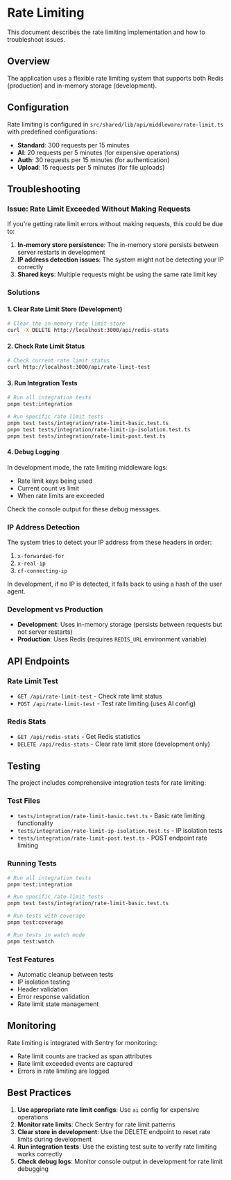 # Rate Limiting

This document describes the rate limiting implementation and how to troubleshoot issues.

## Overview

The application uses a flexible rate limiting system that supports both Redis (production) and in-memory storage (development).

## Configuration

Rate limiting is configured in `src/shared/lib/api/middleware/rate-limit.ts` with predefined configurations:

- **Standard**: 300 requests per 15 minutes
- **AI**: 20 requests per 5 minutes (for expensive operations)
- **Auth**: 30 requests per 15 minutes (for authentication)
- **Upload**: 15 requests per 5 minutes (for file uploads)

## Troubleshooting

### Issue: Rate Limit Exceeded Without Making Requests

If you're getting rate limit errors without making requests, this could be due to:

1. **In-memory store persistence**: The in-memory store persists between server restarts in development
2. **IP address detection issues**: The system might not be detecting your IP correctly
3. **Shared keys**: Multiple requests might be using the same rate limit key

### Solutions

#### 1. Clear Rate Limit Store (Development)

```bash
# Clear the in-memory rate limit store
curl -X DELETE http://localhost:3000/api/redis-stats
```

#### 2. Check Rate Limit Status

```bash
# Check current rate limit status
curl http://localhost:3000/api/rate-limit-test
```

#### 3. Run Integration Tests

```bash
# Run all integration tests
pnpm test:integration

# Run specific rate limit tests
pnpm test tests/integration/rate-limit-basic.test.ts
pnpm test tests/integration/rate-limit-ip-isolation.test.ts
pnpm test tests/integration/rate-limit-post.test.ts
```

#### 4. Debug Logging

In development mode, the rate limiting middleware logs:

- Rate limit keys being used
- Current count vs limit
- When rate limits are exceeded

Check the console output for these debug messages.

### IP Address Detection

The system tries to detect your IP address from these headers in order:

1. `x-forwarded-for`
2. `x-real-ip`
3. `cf-connecting-ip`

In development, if no IP is detected, it falls back to using a hash of the user agent.

### Development vs Production

- **Development**: Uses in-memory storage (persists between requests but not server restarts)
- **Production**: Uses Redis (requires `REDIS_URL` environment variable)

## API Endpoints

### Rate Limit Test

- `GET /api/rate-limit-test` - Check rate limit status
- `POST /api/rate-limit-test` - Test rate limiting (uses AI config)

### Redis Stats

- `GET /api/redis-stats` - Get Redis statistics
- `DELETE /api/redis-stats` - Clear rate limit store (development only)

## Testing

The project includes comprehensive integration tests for rate limiting:

### Test Files

- `tests/integration/rate-limit-basic.test.ts` - Basic rate limiting functionality
- `tests/integration/rate-limit-ip-isolation.test.ts` - IP isolation tests
- `tests/integration/rate-limit-post.test.ts` - POST endpoint rate limiting

### Running Tests

```bash
# Run all integration tests
pnpm test:integration

# Run specific rate limit tests
pnpm test tests/integration/rate-limit-basic.test.ts

# Run tests with coverage
pnpm test:coverage

# Run tests in watch mode
pnpm test:watch
```

### Test Features

- Automatic cleanup between tests
- IP isolation testing
- Header validation
- Error response validation
- Rate limit state management

## Monitoring

Rate limiting is integrated with Sentry for monitoring:

- Rate limit counts are tracked as span attributes
- Rate limit exceeded events are captured
- Errors in rate limiting are logged

## Best Practices

1. **Use appropriate rate limit configs**: Use `ai` config for expensive operations
2. **Monitor rate limits**: Check Sentry for rate limit patterns
3. **Clear store in development**: Use the DELETE endpoint to reset rate limits during development
4. **Run integration tests**: Use the existing test suite to verify rate limiting works correctly
5. **Check debug logs**: Monitor console output in development for rate limit debugging

